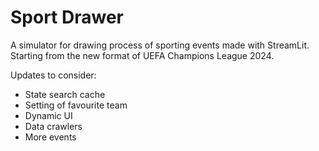 # Sport Drawer

A simulator for drawing process of sporting events made with StreamLit. Starting from the new format of UEFA Champions League 2024.

Updates to consider:

- State search cache
- Setting of favourite team
- Dynamic UI
- Data crawlers
- More events